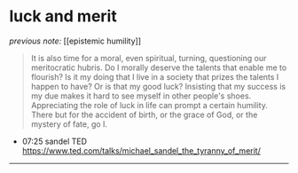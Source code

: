 # luck and merit

_previous note:_ [[epistemic humility]]

> It is also time for a moral, even spiritual, turning, questioning our meritocratic hubris. Do I morally deserve the talents that enable me to flourish? Is it my doing that I live in a society that prizes the talents I happen to have? Or is that my good luck? Insisting that my success is my due makes it hard to see myself in other people's shoes. Appreciating the role of luck in life can prompt a certain humility. There but for the accident of birth, or the grace of God, or the mystery of fate, go I. 

- 07:25 sandel TED 
<https://www.ted.com/talks/michael_sandel_the_tyranny_of_merit/>
 
---
 